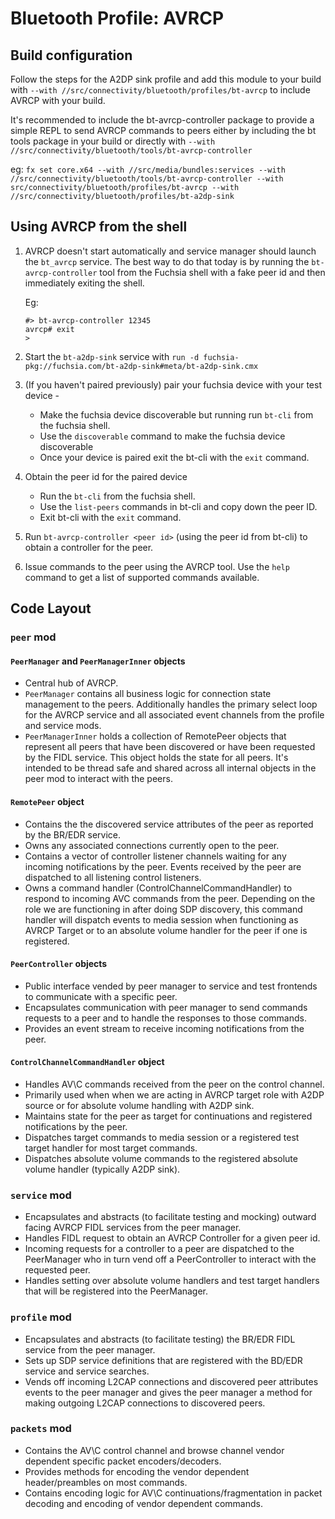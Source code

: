# Bluetooth Profile: AVRCP

## Build configuration

Follow the steps for the A2DP sink profile and add this module to your build with
```--with //src/connectivity/bluetooth/profiles/bt-avrcp``` to include AVRCP with your build.

It's recommended to include the bt-avrcp-controller package to provide a simple REPL to send AVRCP
commands to peers either by including the bt tools package in your build or directly with
```--with //src/connectivity/bluetooth/tools/bt-avrcp-controller```

eg: `fx set core.x64 --with //src/media/bundles:services --with //src/connectivity/bluetooth/tools/bt-avrcp-controller --with src/connectivity/bluetooth/profiles/bt-avrcp --with //src/connectivity/bluetooth/profiles/bt-a2dp-sink`


## Using AVRCP from the shell

1. AVRCP doesn't start automatically and service manager should launch the `bt_avrcp` service.
The best way to do that today is by running the `bt-avrcp-controller` tool from the Fuchsia shell
with a fake peer id and then immediately exiting the shell.

    Eg:

    ```
    #> bt-avrcp-controller 12345
    avrcp# exit
    >
    ```

1. Start the `bt-a2dp-sink` service with `run -d fuchsia-pkg://fuchsia.com/bt-a2dp-sink#meta/bt-a2dp-sink.cmx`

1. (If you haven't paired previously) pair your fuchsia device with your test device -
    - Make the fuchsia device discoverable but running run `bt-cli` from the fuchsia shell.
    - Use the `discoverable` command to make the fuchsia device discoverable
    - Once your device is paired exit the bt-cli with the `exit` command.

1. Obtain the peer id for the paired device
    - Run the `bt-cli` from the fuchsia shell.
    - Use the `list-peers` commands in bt-cli and copy down the peer ID.
    - Exit bt-cli with the `exit` command.

1. Run `bt-avrcp-controller <peer id>` (using the peer id from bt-cli) to obtain a controller for
the peer.

1. Issue commands to the peer using the AVRCP tool. Use the `help` command to get a list of
supported commands available.

## Code Layout

### `peer` mod

#### `PeerManager` and `PeerManagerInner` objects

* Central hub of AVRCP.
* `PeerManager` contains all business logic for connection state management to the peers.
  Additionally handles the primary select loop for the AVRCP service and all associated event
  channels from the profile and service mods.
* `PeerManagerInner` holds a collection of RemotePeer objects that represent all peers that have
  been discovered or have been requested by the FIDL service. This object holds the state
  for all peers. It's intended to be thread safe and shared across all internal objects in the peer
  mod to interact with the peers.


#### `RemotePeer` object
* Contains the the discovered service attributes of the peer as reported by the BR/EDR service.
* Owns any associated connections currently open to the peer.
* Contains a vector of controller listener channels waiting for any incoming notifications by the
  peer. Events received by the peer are dispatched to all listening control listeners.
* Owns a command handler (ControlChannelCommandHandler) to respond to incoming AVC commands from the
  peer. Depending on the role we are functioning in after doing SDP discovery, this command handler
  will dispatch events to media session when functioning as AVRCP Target or to an absolute volume
  handler for the peer if one is registered.

#### `PeerController` objects
* Public interface vended by peer manager to service and test frontends to communicate with a
  specific peer.
* Encapsulates communication with peer manager to send commands requests to a peer and to handle
  the responses to those commands.
* Provides an event stream to receive incoming notifications from the peer.

#### `ControlChannelCommandHandler` object
* Handles AV\C commands received from the peer on the control channel.
* Primarily used when when we are acting in AVRCP target role with A2DP source or for absolute
  volume handling with A2DP sink.
* Maintains state for the peer as target for continuations and registered notifications by the peer.
* Dispatches target commands to media session or a registered test target handler for most target
  commands.
* Dispatches absolute volume commands to the registered absolute volume handler (typically A2DP
  sink).

### `service` mod
* Encapsulates and abstracts (to facilitate testing and mocking) outward facing AVRCP FIDL services
  from the peer manager.
* Handles FIDL request to obtain an AVRCP Controller for a given peer id.
* Incoming requests for a controller to a peer are dispatched to the PeerManager who in turn
  vend off a PeerController to interact with the requested peer.
* Handles setting over absolute volume handlers and test target handlers that will be registered
  into the PeerManager.

### `profile` mod
* Encapsulates and abstracts (to facilitate testing) the BR/EDR FIDL service from the peer manager.
* Sets up SDP service definitions that are registered with the BD/EDR service and service searches.
* Vends off incoming L2CAP connections and discovered peer attributes events to the peer manager and
  gives the peer manager a method for making outgoing L2CAP connections to discovered peers.

### `packets` mod
* Contains the AV\C control channel and browse channel vendor dependent specific packet
  encoders/decoders.
* Provides methods for encoding the vendor dependent header/preambles on most commands.
* Contains encoding logic for AV\C continuations/fragmentation in packet decoding and encoding of
  vendor dependent commands.
